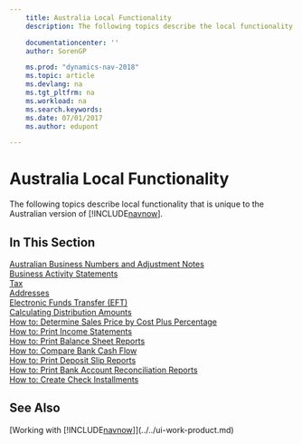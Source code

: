 ```yaml
---
    title: Australia Local Functionality
    description: The following topics describe the local functionality in the Australian version of [!INCLUDE[navnow](../../includes/navnow_md.md)].

    documentationcenter: ''
    author: SorenGP

    ms.prod: "dynamics-nav-2018"
    ms.topic: article
    ms.devlang: na
    ms.tgt_pltfrm: na
    ms.workload: na
    ms.search.keywords:
    ms.date: 07/01/2017
    ms.author: edupont

---
```

# Australia Local Functionality
The following topics describe local functionality that is unique to the Australian version of [!INCLUDE[navnow](../../includes/navnow_md.md)].  

## In This Section  
  [Australian Business Numbers and Adjustment Notes](australian-business-numbers-and-adjustment-notes.md)  
  [Business Activity Statements](business-activity-statements.md)  
  [Tax](tax.md)  
  [Addresses](addresses.md)  
  [Electronic Funds Transfer (EFT)](electronic-funds-transfer-eft-.md)  
  [Calculating Distribution Amounts](calculating-distribution-amounts.md)  
  [How to: Determine Sales Price by Cost Plus Percentage](how-to-determine-sales-price-by-cost-plus-percentage.md)  
  [How to: Print Income Statements](how-to-print-income-statements.md)  
  [How to: Print Balance Sheet Reports](how-to-print-balance-sheet-reports.md)  
  [How to: Compare Bank Cash Flow](how-to-compare-bank-cash-flow.md)  
  [How to: Print Deposit Slip Reports](how-to-print-deposit-slip-reports.md)  
  [How to: Print Bank Account Reconciliation Reports](how-to-print-bank-account-reconciliation-reports.md)  
  [How to: Create Check Installments](how-to-create-check-installments.md)

## See Also
[Working with [!INCLUDE[navnow](../../includes/navnow_md.md)]](../../ui-work-product.md)  
